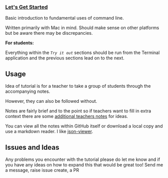 ### [Let's Get Started](Tutorial/Intro.md)

Basic introduction to fundamental uses of command line.

Written primarily with Mac in mind. Should make sense on other platforms but be aware there may be discrepancies.

**For students:**

Everything within the _`Try it out`_ sections should be run from the Terminal application and the previous sections lead on to the next.

## Usage

Idea of tutorial is for a teacher to take a group of students through the accompanying notes.

However, they can also be followed without.

Notes are fairly brief and to the point so if teachers want to fill in extra context there are some [additional teachers notes](TeachersNotes/README.md) for ideas.

You can view all the notes within GitHub itself or download a local copy and use a markdown reader. I like [json-viewer](https://chrome.google.com/webstore/detail/json-viewer/gbmdgpbipfallnflgajpaliibnhdgobh).

## Issues and Ideas

Any problems you encounter with the tutorial please do let me know and if you have any ideas on how to expand this that would be great too! Send me a message, raise issue create, a PR
